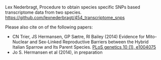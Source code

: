 Lex Nederbragt, Procedure to obtain species specific SNPs based transcriptome data from two species. 
https://github.com/lexnederbragt/454_transcriptome_snps

Please also cite on of the following papers:

* CN Trier, JS Hermansen, GP Sætre, RI Bailey (2014) Evidence for Mito-Nuclear and Sex-Linked Reproductive Barriers between the Hybrid Italian Sparrow and Its Parent Species. [PLoS genetics 10 (1), e1004075](http://www.plosgenetics.org/article/info%3Adoi%2F10.1371%2Fjournal.pgen.1004075)
* Jo S. Hermansen et al (2014), in preparation
